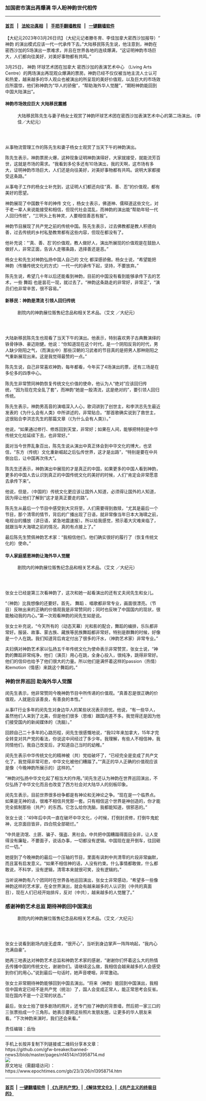 ### 加国密市演出再爆满 华人盼神韵世代相传
------------------------

#### [首页](https://github.com/gfw-breaker/banned-news3/blob/master/README.md) &nbsp;&nbsp;|&nbsp;&nbsp; [法轮功真相](https://github.com/begood0513/basic/blob/master/README.md)  &nbsp;&nbsp;|&nbsp;&nbsp; [手把手翻墙教程](https://github.com/gfw-breaker/guides/wiki)  &nbsp;&nbsp;|&nbsp;&nbsp; [一键翻墙软件](https://github.com/gfw-breaker/nogfw/blob/master/README.md)  



<div><p>
 【大纪元2023年03月26日讯】（大纪元记者滕冬育、李佳加拿大密西沙加报导）“
 <ok href="https://www.epochtimes.com/gb/tag/%E7%A5%9E%E9%9F%B5.html">
  神韵
 </ok>
 的演出模式应该一代一代承传下去。”大陆移民陈先生说，他注意到，神韵在密西沙加的5场演出一票难求，并且在世界各地的连续爆满，“这证明神韵市场巨大，人们都向往美好，对美好事物都有共鸣。”
</p>
<p>
 3月25日，
 <ok href="https://www.epochtimes.com/gb/tag/%E7%A5%9E%E9%9F%B5.html">
  神韵
 </ok>
 环球艺术团在加拿大
 <ok href="https://www.epochtimes.com/gb/tag/%E5%AF%86%E8%A5%BF%E6%B2%99%E5%8A%A0%E7%9A%84%E8%A1%A8%E6%BC%94%E8%89%BA%E6%9C%AF%E4%B8%AD%E5%BF%83.html">
  密西沙加的表演艺术中心
 </ok>
 （Living Arts Centre）的两场演出再现观众爆满的票房。神韵已经不仅仅被当地主流人士认可和热爱，越来越多的华人观众也被演出的所呈现的美好价值观，以及巨大的市场效应所震惊，他们称神韵为“华人的骄傲”，“帮助海外华人觉醒”，“期盼神韵能回到中国大陆演出”。
</p>
<h4>
 神韵市场效应巨大 大陆移民震撼
</h4>
<figure aria-describedby="caption-attachment-13958718" class="wp-caption aligncenter" id="attachment_13958718" style="width: 600px">
 <ok href="https://i.epochtimes.com/assets/uploads/2023/03/id13958718-230325173555100649.jpg" target="_blank">
  <img alt="" class="size-large wp-image-13958718" src="https://i.epochtimes.com/assets/uploads/2023/03/id13958718-230325173555100649-600x400.jpg" title=""/>
 </ok>
 <br/><figcaption class="wp-caption-text" id="caption-attachment-13958718">
  大陆移民陈先生与妻子杨女士观赏了神韵环球艺术团在密西沙加表演艺术中心的第二场演出。（李佳／大纪元）
 </figcaption><br/>
</figure><br/>
<p>
 从事物流管理工作的陈先生和妻子杨女士观赏了当天下午的神韵演出。
</p>
<p>
 陈先生表示，神韵票房火爆，这种现象证明神韵演得好，大家就接受，就能流芳百世，这就是市场的需求。“我看到多伦多还有10场演出，我的天啊，这市场有多大，证明神韵市场巨大，人们还是向往美好，对美好事物都有共鸣。说明大家都接受这条路。”
</p>
<p>
 从事电子工作的杨女士补充到，这证明人们都还向往“真、善、忍”的价值观，都有美好的愿望。
</p>
<p>
 神韵展现了中国数千年的神传
 <ok href="https://www.epochtimes.com/gb/tag/%E6%96%87%E5%8C%96.html">
  文化
 </ok>
 ，杨女士表示，佛道神、儒释道这些文化，对于老一辈人来说能接受和相信，但现代社会混乱，而神韵的演出能“帮助年轻一代人回归传统”，“三呎头上有神灵，人要相信善恶有报”。
</p>
<p>
 神韵节目展现了共产党之前的传统中国。陈先生表示，过去佛教都是教人积德向善，过去传统的乡村私塾教育都有这些内容，但现在都没有了。
</p>
<p>
 他补充说：“‘真、善、忍’的价值观，教人做好人，演出所展现的价值观是在鼓励人做好人，非常正面，告诉人走哪条路，选择善还是恶。”
</p>
<p>
 杨女士和先生对神韵弘扬中国人自己的
 <ok href="https://www.epochtimes.com/gb/tag/%E6%96%87%E5%8C%96.html">
  文化
 </ok>
 都深感骄傲。杨女士说，“希望能把神韵（传播传统文化的方式）一代一代的承传下起，坚持，不要放弃。”
</p>
<p>
 陈先生说，希望几十年以后还能看到神韵，目前的中国没有看到能够承传下去的艺术，一些
 <ok href="https://www.epochtimes.com/gb/tag/%E8%88%9E%E8%B9%88.html">
  舞蹈
 </ok>
 也是昙花一现，就过去了。“神韵这条路走的非常好，非常正”，“演员们也非常辛苦，很不容易。”
</p>
<h4>
 新移民：神韵是清流 引领人回归传统
</h4>
<figure aria-describedby="caption-attachment-13958719" class="wp-caption aligncenter" id="attachment_13958719" style="width: 600px">
 <ok href="https://i.epochtimes.com/assets/uploads/2023/03/id13958719-2303260156232124.jpg" target="_blank">
  <img alt="" class="size-large wp-image-13958719" src="https://i.epochtimes.com/assets/uploads/2023/03/id13958719-2303260156232124-600x400.jpg" title=""/>
 </ok>
 <br/><figcaption class="wp-caption-text" id="caption-attachment-13958719">
  剧院内的神韵展位贩售纪念品和相关艺术品。（艾文 ／大纪元）
 </figcaption><br/>
</figure><br/>
<p>
 大陆新移民陈先生也观看了当天下午的演出。他表示，特别喜欢男子古典舞演绎的铁骨铮铮、豪迈刚健。他说：“你知道现在这个时代，是一个阴阳反背的时代，男人缺少刚阳之气，（而演出中）那些汉朝的习武者的节目真的是把男人那种刚阳之气重新展现出来。这是我觉得最赞的一点。”
</p>
<p>
 陈先生说，自己非常喜欢神韵，每年都看，今年买了4场演出的票，还有三场是在多伦多的四季中心。
</p>
<p>
 陈先生非常赞同神韵恢复传统文化价值的使命，他认为人“绝对”应该回归传统，“因为现在完全乱了套”，而神韵“她是一股清流，这是绝对的”，要引领人回归传统。
</p>
<p>
 陈先生表示，神韵男高音的演唱深入人心，歌词讲到了创世主，和李洪志先生最近发表的《为什么会有人类》中所讲述的，非常贴合。“那首歌确实说到了救世主，这很贴合李洪志先生的那篇文章（《为什么会有人类》）。”
</p>
<p>
 他说，“如果通过修行、修炼回到天堂，非常好；如果在人间，能够把特别是中华传统文化给延续下去，也非常好。”
</p>
<p>
 面对当今世界乱象百出，陈先生说从演出中真正体会到中华文化的博大，也坚信，“东方（传统）文化重新崛起之后弘传世界，这才是出路”，“特别是要在中共倒台后，让中国再次伟大”。
</p>
<p>
 陈先生还表示，神韵演出中展现的才是真正的中国，如果更多的中国人看到神韵，更多的中国人去认识到真正的中国传统文化的美好的时候，人们“肯定会非常愿意去承传下来”。
</p>
<p>
 他说，但是，（中国的）传统文化更应该让国外人知道，必须得让国外的人知道，因为得让他们了解到“这才是真正要走的路”。
</p>
<p>
 陈先生从最后一个节目中感受到大灾将至，人们需要得到救赎，“尤其是最后一个节目，那个清零的情节，背后的广播出现了日语，就非常像当年日本大海啸之前，电视台的播放（讲日语，紧急地震速报）。所以给我感觉，预示着大灾难来临了，就跟当年大海啸之前的情况，真的有点接上了。”
</p>
<p>
 最后陈先生赞佩神韵艺术家：“我相信他们，他们确实很好的履行了（恢复传统文化的）使命。”
</p>
<h4>
 华人家庭感恩神韵让海外华人觉醒
</h4>
<figure aria-describedby="caption-attachment-13958720" class="wp-caption aligncenter" id="attachment_13958720" style="width: 600px">
 <ok href="https://i.epochtimes.com/assets/uploads/2023/03/id13958720-2303260156262124.jpg" target="_blank">
  <img alt="" class="size-large wp-image-13958720" src="https://i.epochtimes.com/assets/uploads/2023/03/id13958720-2303260156262124-600x400.jpg" title=""/>
 </ok>
 <br/><figcaption class="wp-caption-text" id="caption-attachment-13958720">
  剧院内的神韵展位贩售纪念品和相关艺术品。（艾文 ／大纪元）
 </figcaption><br/>
</figure><br/>
<p>
 张女士已经是第三次看神韵了，这次和她一起看演出的还有丈夫闵先生和女儿。
</p>
<p>
 “（神韵）比我想像的还要好。首先，
 <ok href="https://www.epochtimes.com/gb/tag/%E8%88%9E%E8%B9%88.html">
  舞蹈
 </ok>
 、唱歌都非常专业，画面很漂亮。（节目）反映出来的正确的价值观我是非常赞同的；同时也反映了中国国内的现状，很能触动我的内心。”第一次观看神韵的闵先生如是说。
</p>
<p>
 张女士补充说，“今天所有的（动态天幕）光和影的配合，舞蹈的编排，乐队都非常好。服装、故事、蒙古族、藏族等民族舞蹈都非常好。特别是群舞的时候，好像是一个人在跳。我们知道背后肯定付出了很多的汗水，（神韵艺术家）非常专业。”
</p>
<p>
 夫妇俩对神韵艺术家以弘扬五千年传统文化为使命表示非常赞赏，张女士说，“神韵的舞蹈非常纯净，他们（演员）用心在跳，全身心投入，很纯净，跳得非常好。他们的信仰也给予了他们很大的力量。所以他们是满怀着这样的passion（热情）和emotion（情感）来跳这个舞蹈的。”
</p>
<h3>
 神韵世界巡回 助海外华人觉醒
</h3>
<p>
 闵先生表示，他非常赞同今晚神韵节目中所传递的价值观。“真善忍是很正确的价值观，人就是应该善良，有善良的本性。”
</p>
<p>
 从事IT行业多年的闵先生对身边华人的某些状况表示担忧。他说，“有一些华人，虽然他们人来到了北美，但是他们很多（思维）跟国内差不多。我觉得还是因为他们接受国内的新闻媒体的（洗脑）。”
</p>
<p>
 回顾自己二十多年的心路历程，闵先生很感慨地说，“我02年来加拿大，15年才完全转变对共产党的看法，你说这中间经过了多少年。我理解，有些人不相信神，我同情他们，我自己改变后，才知道自己当时的幼稚。”
</p>
<p>
 闵先生表示中华传统文化的精神被（共）党给破坏了，“已经完全是变成了共产文化了，我觉得非常可悲，中华文化被他们糟蹋了。”“真正的华人正确的价值观应该是像（今晚神韵所展示的）这样的。”
</p>
<p>
 “神韵对弘扬中华文化起了相当大的作用。”闵先生还认为神韵在世界巡回演出，不仅弘扬了中华文化而且也改变了西方社会对大陆华人的刻板印象。
</p>
<p>
 闵先生表示，目前世界很多纷争都是有神论和无神论之争。“现在是一个临界点。如果是无神的话，很难不相信共党那一套。只有相信这个世界是神创造的，你才能完全抵制那些（共产）的东西。它怎么给你洗脑，我都能知道，很邪恶的。”
</p>
<p>
 张女士说：“49年后中共一直在破坏中华文化，小时候，打倒封资修，打倒牛鬼蛇神，北京面目皆非，四合院全部砸烂。”
</p>
<p>
 “中共是流氓、土匪、骗子、强盗、黑社会。中共把中国糟蹋得面目全非，让人变得没有廉耻，不要面子，说话办事，一切都没有逻辑。中国现在是开倒车，往回砸烂一切。”
</p>
<p>
 她提到了今晚神韵的最后一个压轴的节目，里面有讽刺中共清零的片段非常幽默，而且富有启发意义。“如果不相信神的话，人没有约束。什么事情都敢做，什么都敢说，不科学，没有逻辑，清零本来就很可笑，没有逻辑的。”
</p>
<p>
 当听说神韵有八个团同时在世界各地巡回演出，张女士非常感动，“希望多一些像神韵这样的艺术家，在全世界演出，就会有越来越多的人认识到（中共的真面目），现在人们已经开始排斥，反对（中共），越来越多的人觉醒了。”
</p>
<h3>
 感谢神韵艺术总监 期待神韵回中国演出
</h3>
<figure aria-describedby="caption-attachment-13958722" class="wp-caption aligncenter" id="attachment_13958722" style="width: 600px">
 <ok href="https://i.epochtimes.com/assets/uploads/2023/03/id13958722-2303260156132124.jpg" target="_blank">
  <img alt="" class="size-large wp-image-13958722" src="https://i.epochtimes.com/assets/uploads/2023/03/id13958722-2303260156132124-600x400.jpg" title=""/>
 </ok>
 <br/><figcaption class="wp-caption-text" id="caption-attachment-13958722">
  剧院内的神韵展位贩售纪念品和相关艺术品。（艾文／大纪元）
 </figcaption><br/>
</figure><br/>
<p>
 张女士说看到剧场内座无虚席，“很开心”，当听到身边掌声一阵阵响起，“我内心充满自豪”。
</p>
<p>
 她再三地表达对神韵艺术总监和神韵艺术家的感谢，“谢谢你们怀着这么大的热情去传播中国的传统文化，谢谢你们。请继续这么做，我相信会越来越多的人会感受到你们的用心。”说到最后一句话时，她声音哽咽，非常激动。
</p>
<p>
 张女士非常期待神韵能够回到中国去演出。“将来（神韵）能回到中国演出，我相信中国肯定已经不是共产党（统治）了，国人会变成正常人，能正常思考会反省。现在国内不是一个正常的状态。”
</p>
<p>
 最后，张女士拍了很多剧场的照片，还专门拍了神韵的背景墙，然后把一家三口的三张票拍成一个三角形。她表示要把这些照片发朋友圈，让更多的华人朋友来看。“下次神韵来演时，我们还会来看。”
</p>
<p>
 责任编辑：岳怡
</p>
</div>
<hr/>
手机上长按并复制下列链接或二维码分享本文章：<br/>
https://github.com/gfw-breaker/banned-news3/blob/master/pages/nf4514/n13958714.md <br/>
<a href='https://github.com/gfw-breaker/banned-news3/blob/master/pages/nf4514/n13958714.md'><img src='https://github.com/gfw-breaker/banned-news3/blob/master/pages/nf4514/n13958714.md.png'/></a> <br/>
原文地址（需翻墙访问）：https://www.epochtimes.com/gb/23/3/26/n13958714.htm


------------------------
#### [首页](https://github.com/gfw-breaker/banned-news3/blob/master/README.md) &nbsp;|&nbsp; [一键翻墙软件](https://github.com/gfw-breaker/nogfw/blob/master/README.md) &nbsp;| [《九评共产党》](https://github.com/gfw-breaker/9ping.md/blob/master/README.md#九评之一评共产党是什么) | [《解体党文化》](https://github.com/gfw-breaker/jtdwh.md/blob/master/README.md) | [《共产主义的终极目的》](https://github.com/gfw-breaker/gczydzjmd.md/blob/master/README.md)


<img src='http://gfw-breaker.win/banned-news3/pages/nf4514/n13958714.md' width='0px' height='0px'/>